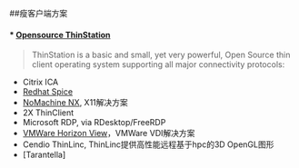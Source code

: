 ##瘦客户端方案
#### * [Opensource ThinStation](https://github.com/Thinstation/thinstation)
> ThinStation is a basic and small, yet very powerful, Open Source thin client operating system supporting all major connectivity protocols:
* Citrix ICA
* [Redhat Spice](https://www.spice-space.org/)
* [NoMachine NX](https://www.nomachine.com/?spm=a2c6h.12873639.0.0.3afb1395H0gVxo), X11解决方案
* 2X ThinClient
* Microsoft RDP, via RDesktop/FreeRDP
* [VMWare Horizon View](https://docs.vmware.com/cn/VMware-Horizon/2106/horizon-architecture-planning/GUID-AAC7E6DD-D249-48AA-A685-2872E780D41B.html)，VMWare VDI解决方案
* Cendio ThinLinc, ThinLinc提供高性能远程基于hpc的3D OpenGL图形
* [Tarantella]
